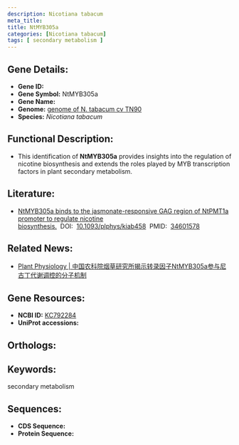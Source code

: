 ```yaml
---
description: Nicotiana tabacum
meta_title:
title: NtMYB305a
categories: [Nicotiana tabacum]
tags: [ secondary metabolism ]
---
```


## Gene Details:
- **Gene ID:**	[]()
- **Gene Symbol:** NtMYB305a
- **Gene Name:** 
- **Genome:** [genome of N. tabacum cv TN90]()
- **Species:** *Nicotiana tabacum*

## Functional Description:
   - This identification of **NtMYB305a** provides insights into the regulation of nicotine biosynthesis and extends the roles played by MYB transcription factors in plant secondary metabolism.

## Literature:
   - [NtMYB305a binds to the jasmonate-responsive GAG region of NtPMT1a promoter to regulate nicotine biosynthesis.]( https://academic.oup.com/plphys/article/188/1/151/6375955)&nbsp;&nbsp;DOI:&nbsp;&nbsp;[10.1093/plphys/kiab458](https://academic.oup.com/plphys/article/188/1/151/6375955)&nbsp;&nbsp;PMID:&nbsp;&nbsp;[34601578](https://pubmed.ncbi.nlm.nih.gov/34601578/)

## Related News:
   - [Plant Physiology | 中国农科院烟草研究所揭示转录因子NtMYB305a参与尼古丁代谢调控的分子机制](https://mp.weixin.qq.com/s?__biz=Mzg3MDEwNDEyMg==&mid=2247519009&idx=5&sn=ffcf1224d798940cbf623c3e4a8f563a&chksm=ce902674f9e7af62163c898c9c24bc0d0cc0e46c5a5c3c1c857417ea5e6d7147581b604cb260&scene=27#wechat_redirect)

## Gene Resources:
- **NCBI ID:** [KC792284](https://www.ncbi.nlm.nih.gov/gene/?term=KC792284)
- **UniProt accessions:** [](https://www.uniprot.org/uniprotkb//entry)

## Orthologs:


## Keywords:
secondary metabolism

## Sequences:
- **CDS Sequence:**
- **Protein Sequence:**

